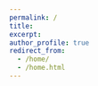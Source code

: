 ```yaml
---
permalink: /
title: 
excerpt:
author_profile: true
redirect_from: 
  - /home/
  - /home.html
---
```



